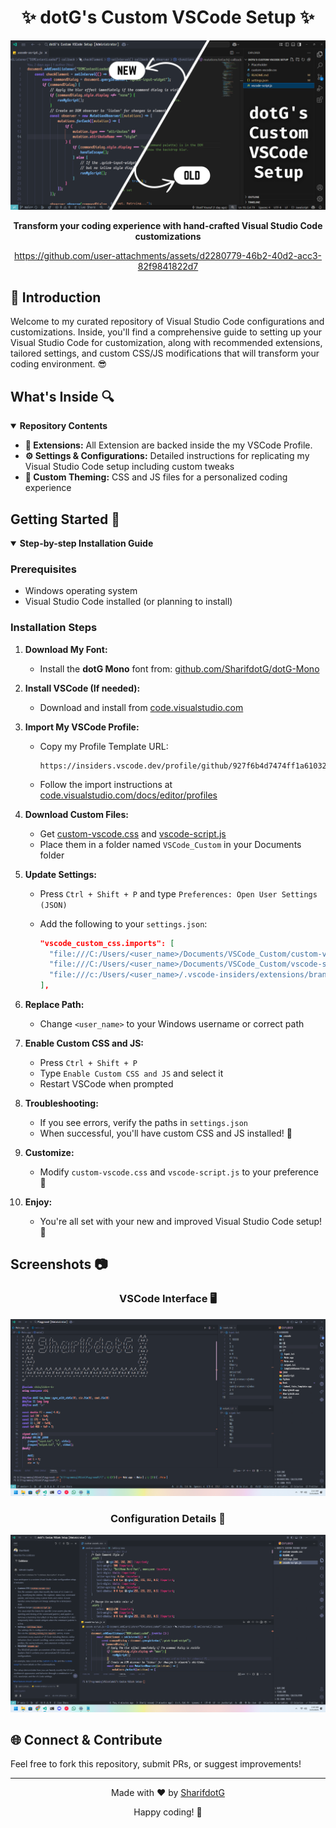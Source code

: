 <div align="center">
  <h1>✨ dotG's Custom VSCode Setup ✨</h1>
  <img src="/Placeholder/Main.png" alt="Main"/><br>
  <p>
    <strong>Transform your coding experience with hand-crafted Visual Studio Code customizations</strong>

<https://github.com/user-attachments/assets/d2280779-46b2-40d2-acc3-82f9841822d7>

  </p>
</div>

## 🌟 Introduction

Welcome to my curated repository of Visual Studio Code configurations and customizations. Inside, you'll find a comprehensive guide to setting up your Visual Studio Code for customization, along with recommended extensions, tailored settings, and custom CSS/JS modifications that will transform your coding environment. 😎

## What's Inside 🔍

<details open>
<summary><strong>Repository Contents</strong></summary>

- **🧩 Extensions:** All Extension are backed inside the my VSCode Profile.
- **⚙️ Settings & Configurations:** Detailed instructions for replicating my Visual Studio Code setup including custom tweaks
- **🎨 Custom Theming:** CSS and JS files for a personalized coding experience

</details>

## Getting Started 🚦

<details open>
<summary><strong>Step-by-step Installation Guide</strong></summary>

### Prerequisites

- Windows operating system
- Visual Studio Code installed (or planning to install)

### Installation Steps

1. **Download My Font:**
   - Install the **dotG Mono** font from: [github.com/SharifdotG/dotG-Mono](https://github.com/SharifdotG/dotG-Mono)

2. **Install VSCode (If needed):**
   - Download and install from [code.visualstudio.com](https://code.visualstudio.com/)

3. **Import My VSCode Profile:**
   - Copy my Profile Template URL:

     ```
     https://insiders.vscode.dev/profile/github/927f6b4d7474ff1a6103255761543259
     ```

   - Follow the import instructions at [code.visualstudio.com/docs/editor/profiles](https://code.visualstudio.com/docs/editor/profiles)

4. **Download Custom Files:**
   - Get [custom-vscode.css](/custom-vscode.css) and [vscode-script.js](/vscode-script.js)
   - Place them in a folder named `VSCode_Custom` in your Documents folder

5. **Update Settings:**
   - Press `Ctrl + Shift + P` and type `Preferences: Open User Settings (JSON)`
   - Add the following to your `settings.json`:

     ```json
     "vscode_custom_css.imports": [
       "file:///C:/Users/<user_name>/Documents/VSCode_Custom/custom-vscode.css",
       "file:///C:/Users/<user_name>/Documents/VSCode_Custom/vscode-script.js",
       "file:///c:/Users/<user_name>/.vscode-insiders/extensions/brandonkirbyson.vscode-animations-2.0.7/dist/updateHandler.js"
     ],
     ```

6. **Replace Path:**
   - Change `<user_name>` to your Windows username or correct path

7. **Enable Custom CSS and JS:**
   - Press `Ctrl + Shift + P`
   - Type `Enable Custom CSS and JS` and select it
   - Restart VSCode when prompted

8. **Troubleshooting:**
   - If you see errors, verify the paths in `settings.json`
   - When successful, you'll have custom CSS and JS installed! 🎉

9. **Customize:**
   - Modify `custom-vscode.css` and `vscode-script.js` to your preference 🎨

10. **Enjoy:**
    - You're all set with your new and improved Visual Studio Code setup! 🚀

</details>

## Screenshots 📷

<div align="center">

### VSCode Interface 🖥️

<img src="/Placeholder/Example.png" alt="VSCode Screenshot"/>

### Configuration Details 🧰

<img src="/Placeholder/Configuration.png" alt="Configurations Screenshot"/>

</div>

## 🌐 Connect & Contribute

Feel free to fork this repository, submit PRs, or suggest improvements!

---

<div align="center">
  <p>Made with ❤️ by <a href="https://github.com/SharifdotG">SharifdotG</a></p>
  <p>Happy coding! 🎉</p>
</div>
